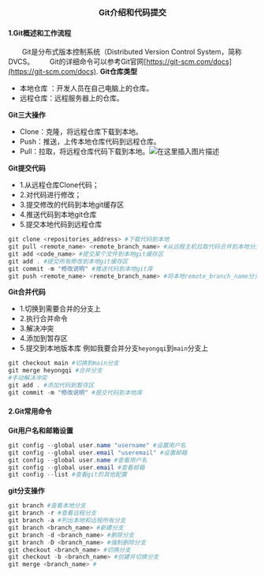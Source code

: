 ### <center> Git介绍和代码提交
#### 1.Git概述和工作流程
&emsp;&emsp;Git是分布式版本控制系统（Distributed Version Control System，简称 DVCS。
&emsp;&emsp;Git的详细命令可以参考Git官网[https://git-scm.com/docs](https://git-scm.com/docs).
**Git仓库类型**
- 本地仓库 ：开发人员在自己电脑上的仓库。
- 远程仓库：远程服务器上的仓库。

**Git三大操作**
- Clone：克隆，将远程仓库下载到本地。
- Push：推送，上传本地仓库代码到远程仓库。
- Pull：拉取，将远程仓库代码下载到本地。![在这里插入图片描述](https://img-blog.csdnimg.cn/f06db5937a274ba58f504d8e3ed6cf66.png#pic_center)

**Git提交代码**
- 1.从远程仓库Clone代码；
- 2.对代码进行修改；
- 3.提交修改的代码到本地git缓存区 
- 4.推送代码到本地git仓库
- 5.提交本地代码到远程仓库
```powershell
git clone <repositories_address> #下载代码到本地
git pull <remote_name> <remote_branch_name> #从远程主机拉取代码合并到本地分支
git add <code_name> #提交某个文件到本地git缓存区
git add . #提交所有修改到本地git缓存区
git commit -m "修改说明" #推送代码到本地git库
git push <remote_name> <remote_branch_name> #将本地remote_branch_name分支推送到远程remote_name的remote_branch_name分支上
```
**Git合并代码**
- 1.切换到需要合并的分支上
- 2.执行合并命令
- 3.解决冲突
- 4.添加到暂存区
- 5.提交到本地版本库
例如我要合并分支`heyongqi`到`main`分支上
```powershell
git checkout main #切换到main分支
git merge heyongqi #合并分支
#手动解决冲突
git add . #添加代码到暂存区
git commit -m "修改说明" #提交代码到本地库
```
#### 2.Git常用命令
**Git用户名和邮箱设置**
```powershell
git config --global user.name "username" #设置用户名
git config --global user.email "useremail" #设置邮箱
git config --global user.name #查看用户名
git config --global user.email #查看邮箱
git config --list #查看git的其他配置
```
**git分支操作**
```powershell
git branch #查看本地分支
git branch -r #查看远程分支
git branch -a #列出本地和远程所有分支
git branch <branch_name> #新建分支
git branch -d <branch_name> #删除分支
git branch -D <branch_name> #强制删除分支
git checkout <branch_name> #切换分支
git checkout -b <branch_name> #创建并切换分支
git merge <branch_name> #
```

